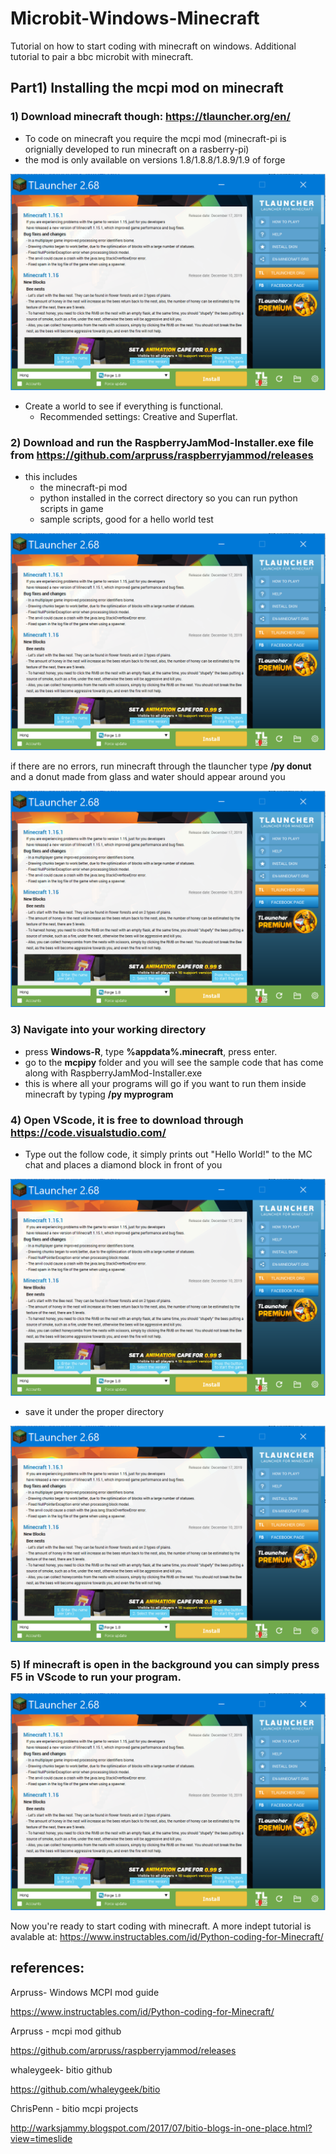 # Microbit-Windows-Minecraft
Tutorial on how to start coding with minecraft on windows. Additional tutorial to pair a bbc microbit with minecraft.

## Part1) Installing the mcpi mod on minecraft

### 1) Download minecraft though: https://tlauncher.org/en/

- To code on minecraft you require the mcpi mod (minecraft-pi is orignially developed to run minecraft on a rasberry-pi) 
- the mod is only available on versions 1.8/1.8.8/1.8.9/1.9 of forge

![tlauncher](/images/tlauncher.PNG)

- Create a world to see if everything is functional. 
    - Recommended settings: Creative and Superflat.
    
### 2) Download and run the RaspberryJamMod-Installer.exe file from https://github.com/arpruss/raspberryjammod/releases

- this includes 
    - the minecraft-pi mod
    - python installed in the correct directory so you can run python scripts in game
    - sample scripts, good for a hello world test
                
![tlauncher](/images/tlauncher.PNG)

if there are no errors, run minecraft through the tlauncher type **/py donut** and a donut made from glass and water should appear around you

![tlauncher](/images/tlauncher.PNG)

### 3) Navigate into your working directory 

- press **Windows-R**, type **%appdata%\.minecraft**, press enter.      
- go to the **mcpipy** folder and you will see the sample code that has come along with RaspberryJamMod-Installer.exe 
- this is where all your programs will go if you want to run them inside minecraft by typing **/py myprogram**

### 4) Open VScode, it is free to download through https://code.visualstudio.com/

- Type out the follow code, it simply prints out "Hello World!" to the MC chat and places a diamond block in front of you

![tlauncher](/images/tlauncher.PNG)

- save it under the proper directory

![tlauncher](/images/tlauncher.PNG)

### 5) If minecraft is open in the background you can simply press **F5** in VScode to run your program.

![tlauncher](/images/tlauncher.PNG)

Now you're ready to start coding with minecraft. A more indept tutorial is avalable at: 
https://www.instructables.com/id/Python-coding-for-Minecraft/

## references:
Arpruss- Windows MCPI mod guide

https://www.instructables.com/id/Python-coding-for-Minecraft/ 

Arpruss - mcpi mod github

https://github.com/arpruss/raspberryjammod/releases

whaleygeek- bitio github 

https://github.com/whaleygeek/bitio 

ChrisPenn - bitio mcpi projects

http://warksjammy.blogspot.com/2017/07/bitio-blogs-in-one-place.html?view=timeslide

